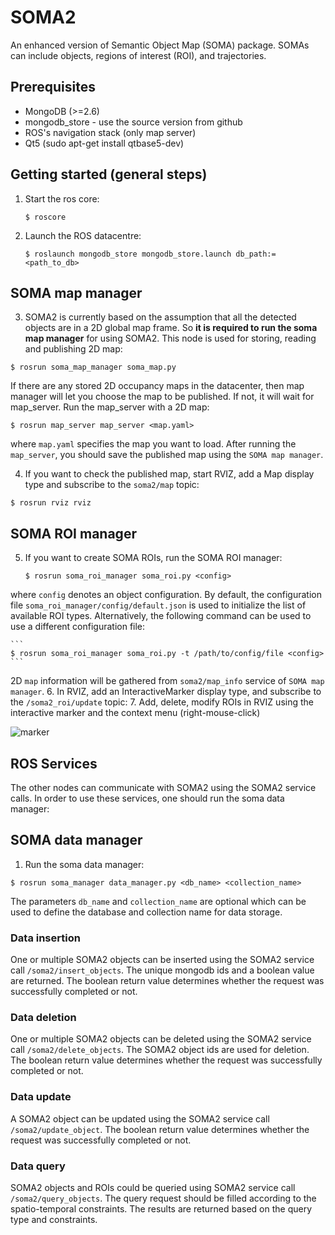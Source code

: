 SOMA2
====

An enhanced version of Semantic Object Map (SOMA) package. SOMAs can include objects, regions of interest (ROI), and trajectories.


Prerequisites
-------------

- MongoDB (>=2.6)
- mongodb_store - use the source version from github
- ROS's navigation stack (only map server)
- Qt5 (sudo apt-get install qtbase5-dev)


Getting started (general steps)
-------------------------------
1. Start the ros core:

    ```
   $ roscore
    ```
2. Launch the ROS datacentre:

    ```
    $ roslaunch mongodb_store mongodb_store.launch db_path:=<path_to_db>
    ```

SOMA map manager
----------------
3. SOMA2 is currently based on the assumption that all the detected objects are in a 2D global map frame. So **it is required to run the soma map manager** for using SOMA2. This node is used for storing, reading and publishing 2D map:
```
$ rosrun soma_map_manager soma_map.py
```
If there are any stored 2D occupancy maps in the datacenter, then map manager will let you choose the map to be published. If not, it will wait for map_server. Run the map_server with a 2D map:
  ```
  $ rosrun map_server map_server <map.yaml>
  ```
where `map.yaml` specifies the map you want to load. After running the `map_server`, you should save the published map using the `SOMA map manager`.

4. If you want to check the published map, start RVIZ, add a Map display type and subscribe to the `soma2/map` topic:

  ```
  $ rosrun rviz rviz
  ```

SOMA ROI manager
----------------

5. If you want to create SOMA ROIs, run the SOMA ROI manager:

    ```
    $ rosrun soma_roi_manager soma_roi.py <config>
    ```
where `config` denotes an object configuration. By default, the configuration file `soma_roi_manager/config/default.json` is used to initialize the list of available ROI types. Alternatively, the following command can be used to use a different configuration file:

    ```
    $ rosrun soma_roi_manager soma_roi.py -t /path/to/config/file <config>
    ```
2D `map` information will be gathered from `soma2/map_info` service of `SOMA map manager`.
6. In RVIZ, add an InteractiveMarker display type, and subscribe to the `/soma2_roi/update` topic:
7. Add, delete, modify ROIs in RVIZ using the interactive marker and the context menu (right-mouse-click)


![marker](https://raw.githubusercontent.com/kunzel/soma/master/doc/images/soma_roi.png)

ROS Services
--------
The other nodes can communicate with SOMA2 using the SOMA2 service calls. In order to use these services, one should run the soma data manager:
## SOMA data manager
1. Run the soma data manager:
```
$ rosrun soma_manager data_manager.py <db_name> <collection_name>
```
The parameters `db_name` and `collection_name` are optional which can be used to define the database and collection name for data storage.
### Data insertion
One or multiple SOMA2 objects can be inserted using the SOMA2 service call `/soma2/insert_objects`. The unique mongodb ids and a boolean value are returned. The boolean return value determines whether the request was successfully completed or not.
### Data deletion
One or multiple SOMA2 objects can be deleted using the SOMA2 service call `/soma2/delete_objects`. The SOMA2 object ids are used for deletion. The boolean return value determines whether the request was successfully completed or not.
### Data update
A SOMA2 object can be updated using the SOMA2 service call `/soma2/update_object`. The boolean return value determines whether the request was successfully completed or not.
### Data query
SOMA2 objects and ROIs could be queried using SOMA2 service call `/soma2/query_objects`. The query request should be filled according to the spatio-temporal constraints. The results are returned based on the query type and constraints.
